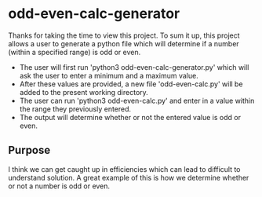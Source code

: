 # odd-even-calc-generator
Thanks for taking the time to view this project.
To sum it up, this project allows a user to generate a python file which will determine if a number (within a specified range) is odd or even.
* The user will first run 'python3 odd-even-calc-generator.py' which will ask the user to enter a minimum and a maximum value.
* After these values are provided, a new file 'odd-even-calc.py' will be added to the present working directory.
* The user can run 'python3 odd-even-calc.py' and enter in a value within the range they previously entered.
* The output will determine whether or not the entered value is odd or even.

## Purpose
I think we can get caught up in efficiencies which can lead to difficult to understand solution. A great example of this is how we determine whether or not a number
is odd or even.
